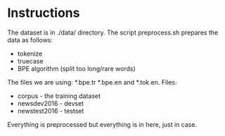 # Instructions

The dataset is in ./data/ directory.
The script preprocess.sh prepares the data as follows:

- tokenize
- truecase
- BPE algorithm (split too long/rare words)

The files we are using: \*.bpe.tr \*.bpe.en and \*.tok.en.
Files:

- corpus - the training dataset
- newsdev2016 - devset
- newstest2016 - testset

Everything is preprocessed but everything is in here, just in case.
